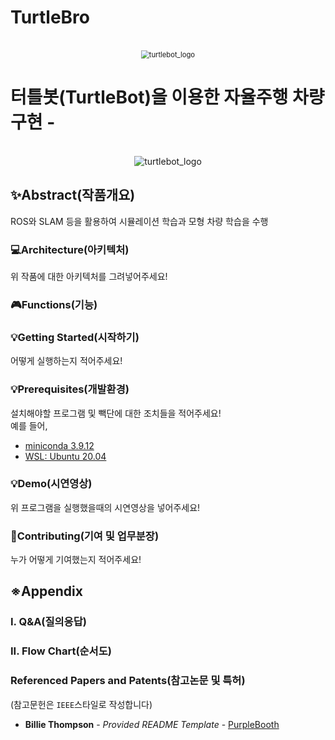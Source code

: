 # TurtleBro


<p align="center">
  <br>
 	<img src="https://github.com/YUNSUNGWOONG/turtlebot_projects/assets/100409315/22479410-7663-4cc2-ae15-00730cb716b8" alt="turtlebot_logo" style="zoom:80%;" />
  <br>
</p>


# 터틀봇(TurtleBot)을 이용한 자율주행 차량 구현 - 
<p align="center">
  <br>
 	<img src="https://github.com/user-attachments/assets/edfb56be-7127-48f8-be40-9a777468ea99" alt="turtlebot_logo" style="zoom:100%;" />
  <br>
</p>

## ✨Abstract(작품개요)
ROS와 SLAM 등을 활용하여 시뮬레이션 학습과 모형 차량 학습을 수행

### 💻Architecture(아키텍처)

위 작품에 대한 아키텍처를 그려넣어주세요!

### 🎮Functions(기능)

### 💡Getting Started(시작하기)

어떻게 실행하는지 적어주세요!

### 💡Prerequisites(개발환경)

설치해야할 프로그램 및 빽단에 대한 조치들을 적어주세요!<br>
예를 들어,
- [miniconda 3.9.12](https://docs.anaconda.com/miniconda/release-notes/)
- [WSL: Ubuntu 20.04](https://wikidocs.net/219899)



### 💡Demo(시연영상)

위 프로그램을 실행했을때의 시연영상을 넣어주세요!


### 📑Contributing(기여 및 업무분장)

누가 어떻게 기여했는지 적어주세요!


## ※Appendix

### I. Q&A(질의응답)

### II. Flow Chart(순서도)

### Referenced Papers and Patents(참고논문 및 특허)
(참고문헌은 `IEEE`스타일로 작성합니다)

  - **Billie Thompson** - *Provided README Template* -
    [PurpleBooth](https://github.com/PurpleBooth)






